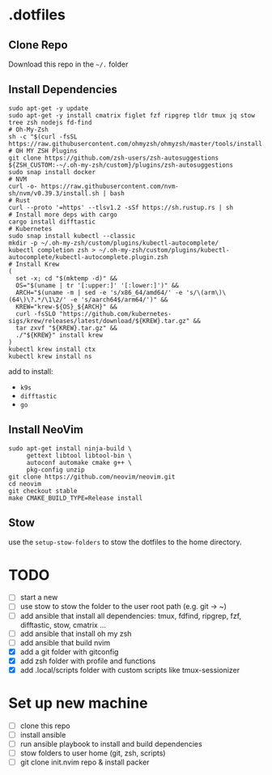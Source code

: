 # .dotfiles

## Clone Repo
Download this repo in the `~/.` folder

## Install Dependencies

```
sudo apt-get -y update
sudo apt-get -y install cmatrix figlet fzf ripgrep tldr tmux jq stow tree zsh nodejs fd-find
# Oh-My-Zsh
sh -c "$(curl -fsSL https://raw.githubusercontent.com/ohmyzsh/ohmyzsh/master/tools/install.sh)"
# OH MY ZSH Plugins
git clone https://github.com/zsh-users/zsh-autosuggestions ${ZSH_CUSTOM:-~/.oh-my-zsh/custom}/plugins/zsh-autosuggestions
sudo snap install docker
# NVM
curl -o- https://raw.githubusercontent.com/nvm-sh/nvm/v0.39.3/install.sh | bash
# Rust
curl --proto '=https' --tlsv1.2 -sSf https://sh.rustup.rs | sh
# Install more deps with cargo
cargo install difftastic
# Kubernetes
sudo snap install kubectl --classic
mkdir -p ~/.oh-my-zsh/custom/plugins/kubectl-autocomplete/
kubectl completion zsh > ~/.oh-my-zsh/custom/plugins/kubectl-autocomplete/kubectl-autocomplete.plugin.zsh
# Install Krew
(
  set -x; cd "$(mktemp -d)" &&
  OS="$(uname | tr '[:upper:]' '[:lower:]')" &&
  ARCH="$(uname -m | sed -e 's/x86_64/amd64/' -e 's/\(arm\)\(64\)\?.*/\1\2/' -e 's/aarch64$/arm64/')" &&
  KREW="krew-${OS}_${ARCH}" &&
  curl -fsSLO "https://github.com/kubernetes-sigs/krew/releases/latest/download/${KREW}.tar.gz" &&
  tar zxvf "${KREW}.tar.gz" &&
  ./"${KREW}" install krew
)
kubectl krew install ctx
kubectl krew install ns
```

add to install:
- `k9s`
- `difftastic`
- `go`
  
## Install NeoVim
```
sudo apt-get install ninja-build \
     gettext libtool libtool-bin \
     autoconf automake cmake g++ \
     pkg-config unzip
git clone https://github.com/neovim/neovim.git
cd neovim
git checkout stable
make CMAKE_BUILD_TYPE=Release install
```

## Stow
use the `setup-stow-folders` to stow the dotfiles to the home directory.

# TODO
- [ ] start a new
- [ ] use stow to stow the folder to the user root path (e.g. git -> ~)
- [ ] add ansible that install all dependencies: tmux, fdfind, ripgrep, fzf, difftastic, stow, cmatrix ...
- [ ] add ansible that install oh my zsh
- [ ] add ansible that build nvim
- [x] add a git folder with gitconfig
- [x] add zsh folder with profile and functions
- [x] add .local/scripts folder with custom scripts like tmux-sessionizer

# Set up new machine
- [ ] clone this repo
- [ ] install ansible
- [ ] run ansible playbook to install and build dependencies
- [ ] stow folders to user home (git, zsh, scripts)
- [ ] git clone init.nvim repo & install packer
